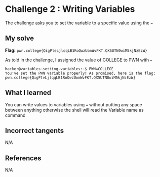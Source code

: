 # Challenge 2 : Writing Variables
The challenge asks you to set the variable to a specific value using the `=`

## My solve
**Flag:** `pwn.college{QigPteLjlqqLB1RoQwzUomWvFKT.QX5UTN0wiM5kjNzEzW}`

As told in the challenge, I assigned the value of COLLEGE to PWN with `=`
```
hacker@variables~setting-variables:~$ PWN=COLLEGE
You've set the PWN variable properly! As promised, here is the flag:
pwn.college{QigPteLjlqqLB1RoQwzUomWvFKT.QX5UTN0wiM5kjNzEzW}
```

## What I learned 
You can write values to variables using `=` without putting any space between anything otherwise the shell will read the Variable name as command

## Incorrect tangents 
N/A

## References 
N/A
